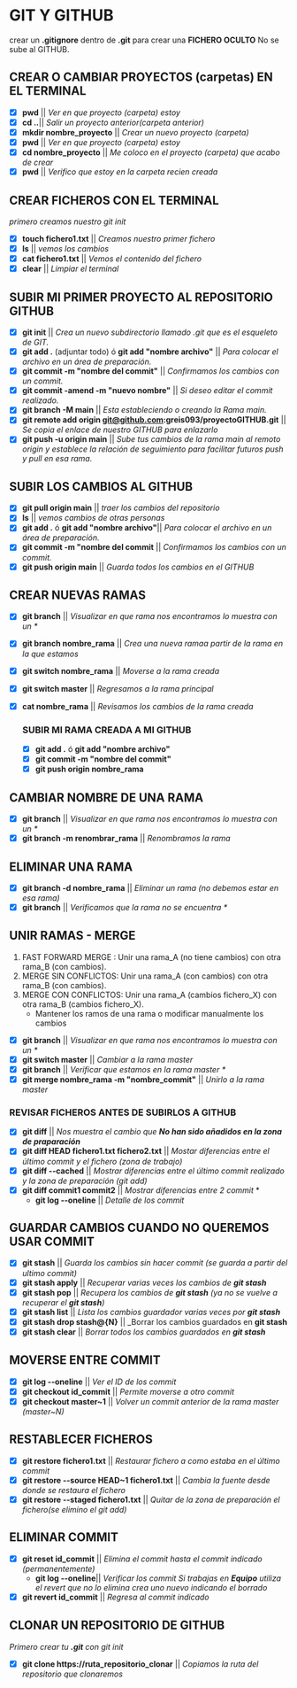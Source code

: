 # GIT Y GITHUB

crear un **.gitignore** dentro de **.git** para crear una **FICHERO OCULTO** No se sube al GITHUB.

## CREAR O CAMBIAR PROYECTOS (carpetas) EN EL TERMINAL

- [x] **pwd** || _Ver en que proyecto (carpeta) estoy_
- [x] **cd ..**|| _Salir un proyecto anterior(carpeta anterior)_
- [x] **mkdir nombre_proyecto** || _Crear un nuevo proyecto (carpeta)_
- [x] **pwd** || _Ver en que proyecto (carpeta) estoy_
- [x] **cd nombre_proyecto** || _Me coloco en el proyecto (carpeta) que acabo de crear_
- [x] **pwd** || _Verifico que estoy en la carpeta recien creada_

## CREAR FICHEROS CON EL TERMINAL

_primero creamos nuestro git init_

- [x] **touch fichero1.txt** || _Creamos nuestro primer fichero_
- [x] **ls** || _vemos los cambios_
- [x] **cat fichero1.txt** || _Vemos el contenido del fichero_
- [x] **clear** || _Limpiar el terminal_

## SUBIR MI PRIMER PROYECTO AL REPOSITORIO GITHUB

- [x] **git init** || _Crea un nuevo subdirectorio llamado .git que es el esqueleto de GIT._
- [x] **git add .** (adjuntar todo) ó **git add "nombre archivo"** || _Para colocar el archivo en un área de preparación._
- [x] **git commit -m "nombre del commit"** || _Confirmamos los cambios con un commit._
- [x] **git commit -amend -m "nuevo nombre"** || _Si deseo editar el commit realizado._
- [x] **git branch -M main** || _Esta estableciendo o creando la Rama main._
- [x] **git remote add origin git@github.com:greis093/proyectoGITHUB.git** || _Se copia el enlace de nuestro GITHUB para enlazarlo_
- [x] **git push -u origin main** || _Sube tus cambios de la rama main al remoto origin y establece la relación de seguimiento para facilitar futuros push y pull en esa rama._

## SUBIR LOS CAMBIOS AL GITHUB

- [x] **git pull origin main** || _traer los cambios del repositorio_
- [x] **ls** || _vemos cambios de otras personas_
- [x] **git add .** ó **git add "nombre archivo"**|| _Para colocar el archivo en un área de preparación._
- [x] **git commit -m "nombre del commit** || _Confirmamos los cambios con un commit._
- [x] **git push origin main** || _Guarda todos los cambios en el GITHUB_

## CREAR NUEVAS RAMAS

- [x] **git branch** || _Visualizar en que rama nos encontramos lo muestra con un \*_
- [x] **git branch nombre_rama** || _Crea una nueva ramaa partir de la rama en la que estamos_
- [x] **git switch nombre_rama** || _Moverse a la rama creada_
- [x] **git switch master** || _Regresamos a la rama principal_
- [x] **cat nombre_rama** || _Revisamos los cambios de la rama creada_

  ### SUBIR MI RAMA CREADA A MI GITHUB

  - [x] **git add .** ó **git add "nombre archivo"**
  - [x] **git commit -m "nombre del commit"**
  - [x] **git push origin nombre_rama**

## CAMBIAR NOMBRE DE UNA RAMA

- [x] **git branch** || _Visualizar en que rama nos encontramos lo muestra con un \*_
- [x] **git branch -m renombrar_rama** || _Renombramos la rama_

## ELIMINAR UNA RAMA

- [x] **git branch -d nombre_rama** || _Eliminar un rama (no debemos estar en esa rama)_
- [x] **git branch** || _Verificamos que la rama no se encuentra \*_

## UNIR RAMAS - MERGE

1.  FAST FORWARD MERGE : Unir una rama_A (no tiene cambios) con otra rama_B (con cambios).
2.  MERGE SIN CONFLICTOS: Unir una rama_A (con cambios) con otra rama_B (con cambios).
3.  MERGE CON CONFLICTOS: Unir una rama_A (cambios fichero_X) con otra rama_B (cambios fichero_X).
    - Mantener los ramos de una rama o modificar manualmente los cambios

- [x] **git branch** || _Visualizar en que rama nos encontramos lo muestra con un \*_
- [x] **git switch master** || _Cambiar a la rama master_
- [x] **git branch** || _Verificar que estamos en la rama master \*_
- [x] **git merge nombre_rama -m "nombre_commit"** || _Unirlo a la rama master_

### REVISAR FICHEROS ANTES DE SUBIRLOS A GITHUB

- [x] **git diff** || _Nos muestra el cambio que **No han sido añadidos en la zona de praparación**_
- [x] **git diff HEAD fichero1.txt fichero2.txt** || _Mostar diferencias entre el último commit y el fichero (zona de trabajo)_
- [x] **git diff --cached** || _Mostrar diferencias entre el último commit realizado y la zona de preparación (git add)_
- [x] **git diff commit1 commit2** || _Mostrar diferencias entre 2 commit_ \*
  - **git log --oneline** || _Detalle de los commit_

## GUARDAR CAMBIOS CUANDO NO QUEREMOS USAR COMMIT

- [x] **git stash** || _Guarda los cambios sin hacer commit (se guarda a partir del ultimo commit)_
- [x] **git stash apply** || _Recuperar varias veces los cambios de **git stash**_
- [x] **git stash pop** || _Recupera los cambios de **git stash** (ya no se vuelve a recuperar el **git stash**)_
- [x] **git stash list** || _Lista los cambios guardador varias veces por **git stash**_
- [x] **git stash drop stash@{N}** || \_Borrar los cambios guardados en **git stash**
- [x] **git stash clear** || _Borrar todos los cambios guardados en **git stash**_

## MOVERSE ENTRE COMMIT

- [x] **git log --oneline** || _Ver el ID de los commit_
- [x] **git checkout id_commit** || _Permite moverse a otro commit_
- [x] **git checkout master~1** || _Volver un commit anterior de la rama master (master~N)_

## RESTABLECER FICHEROS

- [x] **git restore fichero1.txt** || _Restaurar fichero a como estaba en el último commit_
- [x] **git restore --source HEAD~1 fichero1.txt** || _Cambia la fuente desde donde se restaura el fichero_
- [x] **git restore --staged fichero1.txt** || _Quitar de la zona de preparación el fichero(se elimino el git add)_

## ELIMINAR COMMIT

- [x] **git reset id_commit** || _Elimina el commit hasta el commit indicado (permanentemente)_
  - **git log --oneline**|| _Verificar los commit_
    _Si trabajas en **Equipo** utiliza el *revert* que no lo elimina crea uno nuevo indicando el borrado_
- [x] **git revert id_commit** || _Regresa al commit indicado_

## CLONAR UN REPOSITORIO DE GITHUB

_Primero crear tu **.git** con git init_

- [x] **git clone https://ruta_repositorio_clonar** || _Copiamos la ruta del repositorio que clonaremos_

